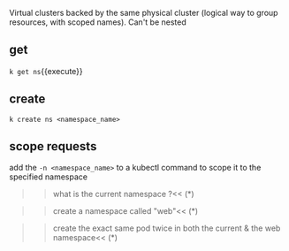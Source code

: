 Virtual clusters backed by the same physical cluster (logical way to group resources, with scoped names). Can't be nested

## get
`k get ns`{{execute}}

## create
`k create ns <namespace_name>`

## scope requests
add the `-n <namespace_name>` to a kubectl command to scope it to the specified namespace

>>what is the current namespace ?<<
(*)

>>create a namespace called "web"<<
(*)

>>create the exact same pod twice in both the current & the web namespace<<
(*)